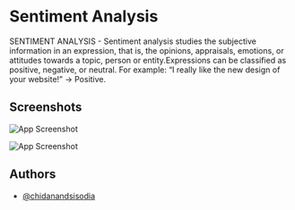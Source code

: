 
# Sentiment Analysis

SENTIMENT ANALYSIS - Sentiment analysis studies the subjective information in an
expression, that is, the opinions, appraisals, emotions, or attitudes towards a topic, person or
entity.Expressions can be classified as positive, negative, or neutral. For example: “I really
like the new design of your website!” → Positive.


## Screenshots

![App Screenshot](https://ik.imagekit.io/dpst6vive/web_app_screenshot2.png?updatedAt=1697089905462)

![App Screenshot](https://ik.imagekit.io/dpst6vive/web_app_screenshot.png?updatedAt=1697089905307)




## Authors

- [@chidanandsisodia](https://www.github.com/chidanand-sisodia)

